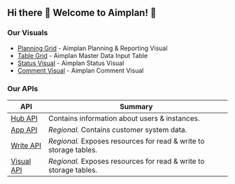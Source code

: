 ## Hi there 👋 Welcome to Aimplan! 🎯

### Our Visuals

* [Planning Grid](https://github.com/aimplan/planning-grid) - Aimplan Planning & Reporting Visual
* [Table Grid](https://github.com/aimplan/table-grid) - Aimplan Master Data Input Table
* [Status Visual](https://github.com/aimplan/status-visual) - Aimplan Status Visual
* [Comment Visual](https://github.com/aimplan/comment-visual) - Aimplan Comment Visual

### Our APIs
| API                                                 | Summary                                                           |
|-----------------------------------------------------|-------------------------------------------------------------------|
| [Hub API](https://github.com/aimplan/hub-api)       | Contains information about users & instances.                     |
| [App API](https://github.com/aimplan/app-api)       | _Regional._ Contains customer system data.                        | 
| [Write API](https://github.com/aimplan/write-api)   | _Regional._ Exposes resources for read & write to storage tables. |
| [Visual API](https://github.com/aimplan/visual-api) |_Regional._ Exposes resources for read & write to storage tables. |
